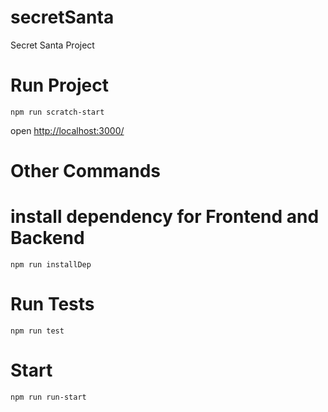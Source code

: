 # secretSanta
Secret Santa Project

# Run Project 
```
npm run scratch-start
```
open [http://localhost:3000/](http://localhost:3000/)
# Other Commands
# install dependency for Frontend and Backend
```
npm run installDep
```
# Run Tests 
```
npm run test
```
# Start 
```
npm run run-start
```
